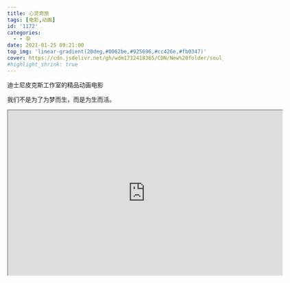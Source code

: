 ```yaml
---
title: 心灵奇旅
tags: [电影,动画]
id: '1172'
categories:
  - - 杂
date: 2021-01-25 09:21:00
top_img: 'linear-gradient(20deg,#0062be,#925696,#cc426e,#fb0347)'
cover: https://cdn.jsdelivr.net/gh/wdm1732418365/CDN/New%20folder/soul_1.jpg
#highlight_shrink: true
---
```


迪士尼皮克斯工作室的精品动画电影

我们不是为了为梦而生，而是为生而活。

<iframe src="https://drive.google.com/file/d/1xCDXVWugM0RH7AW7ZNc-x4D4mPbd7hyX/preview" width="640" height="385"></iframe>